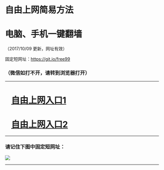 ﻿# 自由上网简易方法

# 电脑、手机一键翻墙

（2017/10/09 更新，网址有效）

固定短网址：https://git.io/free99

### （微信如打不开，请转到浏览器打开）


***





# &nbsp;&nbsp; <a href="http://ft352516428.fwq-tz-1001.info/fwqtz01.html?t=100900114144 " target="_blank">自由上网入口1</a>
# &nbsp;&nbsp; <a href="http://ft282438260.fwq-tz-1002.info/fwqtz02.html?t=10090011584 " target="_blank">自由上网入口2</a>
***

### 请记住下图中固定短网址：

<img src="https://s3-us-west-2.amazonaws.com/fwq-1001/yjfq-20170905okok.png" /> 


***

